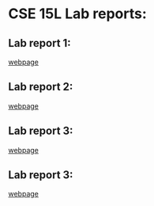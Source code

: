 # CSE 15L Lab reports:

## Lab report 1:
[webpage](https://github.com/HongchaoHu/cse15l-lab-reports/blob/main/lab-report-1-week-2.md)

## Lab report 2:
[webpage](https://github.com/HongchaoHu/cse15l-lab-reports/blob/main/lab-report-2-week-4.md)

## Lab report 3:
[webpage](https://github.com/HongchaoHu/cse15l-lab-reports/blob/main/lab-report-3-week-6.md)

## Lab report 3:
[webpage](https://github.com/HongchaoHu/cse15l-lab-reports/blob/main/lab-report-4-week-8.md)
